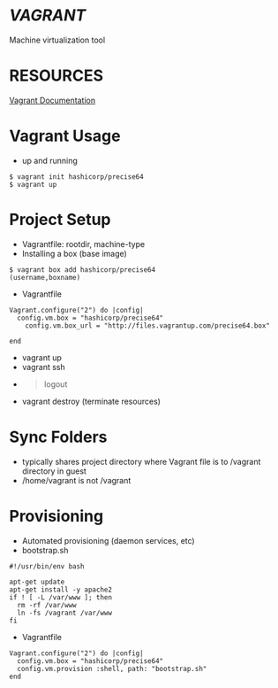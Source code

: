 ***VAGRANT***
=============

Machine virtualization tool

RESOURCES
=========
[Vagrant Documentation](https://www.vagrantup.com/docs/index.html)

Vagrant Usage
=============
* up and running
```
$ vagrant init hashicorp/precise64
$ vagrant up
```

Project Setup
=============
* Vagrantfile:  rootdir, machine-type
* Installing a box (base image)
```
$ vagrant box add hashicorp/precise64
(username,boxname)
```
* Vagrantfile
```
Vagrant.configure("2") do |config|
  config.vm.box = "hashicorp/precise64"
    config.vm.box_url = "http://files.vagrantup.com/precise64.box"

end
```
* vagrant up
* vagrant ssh
* > logout
* vagrant destroy (terminate resources)

Sync Folders
============
* typically shares project directory where Vagrant file is to /vagrant directory in guest
* /home/vagrant is not /vagrant

Provisioning
============
* Automated provisioning (daemon services, etc)
* bootstrap.sh
```
#!/usr/bin/env bash

apt-get update
apt-get install -y apache2
if ! [ -L /var/www ]; then
  rm -rf /var/www
  ln -fs /vagrant /var/www
fi
```
* Vagrantfile
```
Vagrant.configure("2") do |config|
  config.vm.box = "hashicorp/precise64"
  config.vm.provision :shell, path: "bootstrap.sh"
end
```


